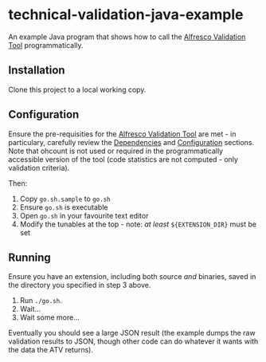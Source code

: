 # technical-validation-java-example

An example Java program that shows how to call the [Alfresco Validation Tool](https://github.com/AlfrescoLabs/technical-validation)
programmatically.

## Installation

Clone this project to a local working copy.

## Configuration

Ensure the pre-requisities for the [Alfresco Validation Tool](https://github.com/AlfrescoLabs/technical-validation)
are met - in particulary, carefully review the [Dependencies](https://github.com/AlfrescoLabs/technical-validation#dependencies)
and [Configuration](https://github.com/AlfrescoLabs/technical-validation#configuration) sections.  Note that ohcount is not used
or required in the programmatically accessible version of the tool (code statistics are not computed - only validation criteria).

Then:

1. Copy ```go.sh.sample``` to ```go.sh```
2. Ensure ```go.sh``` is executable
3. Open ```go.sh``` in your favourite text editor
4. Modify the tunables at the top - note: _at least_ ```${EXTENSION_DIR}``` must be set

## Running
Ensure you have an extension, including both source _and_ binaries, saved in the directory you specified in step 3 above.

1. Run ```./go.sh```.
2. Wait...
3. Wait some more...

Eventually you should see a large JSON result (the example dumps the raw validation results to JSON, though other code can
do whatever it wants with the data the ATV returns).
